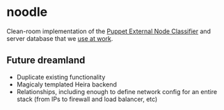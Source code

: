 # noodle
Clean-room implementation of the [Puppet External Node Classifier](http://docs.puppetlabs.com/guides/external_nodes.html)
and server database that we [use at work](bit.ly/noodlerockeagle2013).

## Future dreamland
* Duplicate existing functionality
* Magicaly templated Heira backend
* Relationships, including enough to define network config for an entire stack (from IPs to firewall and load balancer, etc)

